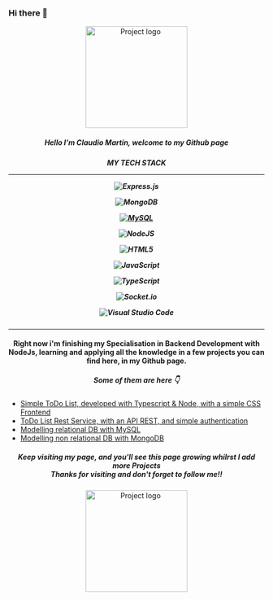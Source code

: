 <h3>Hi there 👋</h3>


<p align="center"> <img width=200px height=200px src="https://media.giphy.com/media/du3J3cXyzhj75IOgvA/giphy.gif?cid=790b76111k8zbk2mdw2sywcxzgo741jfzi5ao0q51rfafmj7&ep=v1_gifs_search&rid=giphy.gif&ct=g" alt="Project logo"></p>

<h5 align="center">Hello I'm Claudio Martin, welcome to my Github page</h5>

<h5 align="center"> MY TECH STACK

----

![Express.js](https://img.shields.io/badge/express.js-%23404d59.svg?style=for-the-badge&logo=express&logoColor=%2361DAFB)

![MongoDB](https://img.shields.io/badge/-MongoDB-13aa52?style=for-the-badge&logo=mongodb&logoColor=white)

[![MySQL](https://img.shields.io/badge/MySQL-005C84?style=for-the-badge&logo=mysql&logoColor=white)](https://www.mysql.com/)

![NodeJS](https://img.shields.io/badge/node.js-6DA55F?style=for-the-badge&logo=node.js&logoColor=white)

![HTML5](https://img.shields.io/badge/html5-%23E34F26.svg?style=for-the-badge&logo=html5&logoColor=white)

![JavaScript](https://img.shields.io/badge/javascript-%23323330.svg?style=for-the-badge&logo=javascript&logoColor=%23F7DF1E)

![TypeScript](https://img.shields.io/badge/typescript-%23007ACC.svg?style=for-the-badge&logo=typescript&logoColor=white)

![Socket.io](https://img.shields.io/badge/socket.io-v4.7.5-green)

![Visual Studio Code](https://img.shields.io/badge/Visual%20Studio%20Code-0078d7.svg?style=for-the-badge&logo=visual-studio-code&logoColor=white)
</h5>

---
<h4 align="center">Right now i'm finishing my Specialisation in Backend Development with NodeJs, learning and applying all the knowledge in a few projects you can find here, in my Github page.</h4>

<h5 align="center">Some of them are here 👇</h5>


- [Simple ToDo List, developed with Typescript & Node, with a simple CSS Frontend](https://github.com/ClaudioMartinH/entrega-1.1.git)
- [ToDo List Rest Service, with an API REST, and simple authentication](https://github.com/ClaudioMartinH/4.1-Claudio-Martin.git)
- [Modelling relational DB with MySQL](https://github.com/ClaudioMartinH/5.1-Claudio-Martin.git)
- [Modelling non relational DB with MongoDB](https://github.com/ClaudioMartinH/5.3-Claudio-Martin.git)

<h5 align="Center">Keep visiting my page, and you'll see this page growing whilrst I add more Projects<br>Thanks for visiting and don't forget to follow me!! </h5>

<p align="center"> <img width=200px height=200px src="https://media.giphy.com/media/10zxDv7Hv5RF9C/giphy.gif?cid=790b76118lqi1b8us6oifq9ntqozpacxquh5jttksuzmjrz8&ep=v1_gifs_search&rid=giphy.gif&ct=g" alt="Project logo"></p>

<!--
**ClaudioMartinH/ClaudioMartinH** is a ✨ _special_ ✨ repository because its `README.md` (this file) appears on your GitHub profile.

Here are some ideas to get you started:

- 🔭 I’m currently working on ...
- 🌱 I’m currently learning ...
- 👯 I’m looking to collaborate on ...
- 🤔 I’m looking for help with ...
- 💬 Ask me about ...
- 📫 How to reach me: ...
- 😄 Pronouns: ...
- ⚡ Fun fact: ...
-->
